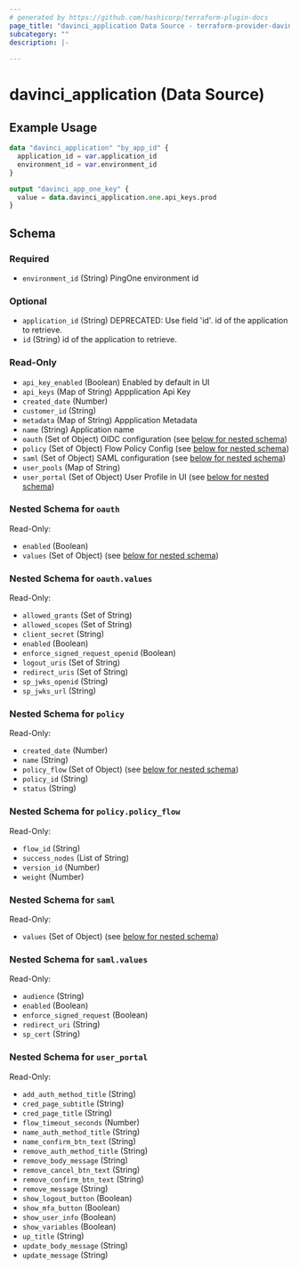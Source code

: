 ```yaml
---
# generated by https://github.com/hashicorp/terraform-plugin-docs
page_title: "davinci_application Data Source - terraform-provider-davinci"
subcategory: ""
description: |-
  
---
```


# davinci_application (Data Source)



## Example Usage

```terraform
data "davinci_application" "by_app_id" {
  application_id = var.application_id
  environment_id = var.environment_id
}

output "davinci_app_one_key" {
  value = data.davinci_application.one.api_keys.prod
}
```

<!-- schema generated by tfplugindocs -->
## Schema

### Required

- `environment_id` (String) PingOne environment id

### Optional

- `application_id` (String) DEPRECATED: Use field 'id'. id of the application to retrieve.
- `id` (String) id of the application to retrieve.

### Read-Only

- `api_key_enabled` (Boolean) Enabled by default in UI
- `api_keys` (Map of String) Appplication Api Key
- `created_date` (Number)
- `customer_id` (String)
- `metadata` (Map of String) Appplication Metadata
- `name` (String) Application name
- `oauth` (Set of Object) OIDC configuration (see [below for nested schema](#nestedatt--oauth))
- `policy` (Set of Object) Flow Policy Config (see [below for nested schema](#nestedatt--policy))
- `saml` (Set of Object) SAML configuration (see [below for nested schema](#nestedatt--saml))
- `user_pools` (Map of String)
- `user_portal` (Set of Object) User Profile in UI (see [below for nested schema](#nestedatt--user_portal))

<a id="nestedatt--oauth"></a>
### Nested Schema for `oauth`

Read-Only:

- `enabled` (Boolean)
- `values` (Set of Object) (see [below for nested schema](#nestedobjatt--oauth--values))

<a id="nestedobjatt--oauth--values"></a>
### Nested Schema for `oauth.values`

Read-Only:

- `allowed_grants` (Set of String)
- `allowed_scopes` (Set of String)
- `client_secret` (String)
- `enabled` (Boolean)
- `enforce_signed_request_openid` (Boolean)
- `logout_uris` (Set of String)
- `redirect_uris` (Set of String)
- `sp_jwks_openid` (String)
- `sp_jwks_url` (String)



<a id="nestedatt--policy"></a>
### Nested Schema for `policy`

Read-Only:

- `created_date` (Number)
- `name` (String)
- `policy_flow` (Set of Object) (see [below for nested schema](#nestedobjatt--policy--policy_flow))
- `policy_id` (String)
- `status` (String)

<a id="nestedobjatt--policy--policy_flow"></a>
### Nested Schema for `policy.policy_flow`

Read-Only:

- `flow_id` (String)
- `success_nodes` (List of String)
- `version_id` (Number)
- `weight` (Number)



<a id="nestedatt--saml"></a>
### Nested Schema for `saml`

Read-Only:

- `values` (Set of Object) (see [below for nested schema](#nestedobjatt--saml--values))

<a id="nestedobjatt--saml--values"></a>
### Nested Schema for `saml.values`

Read-Only:

- `audience` (String)
- `enabled` (Boolean)
- `enforce_signed_request` (Boolean)
- `redirect_uri` (String)
- `sp_cert` (String)



<a id="nestedatt--user_portal"></a>
### Nested Schema for `user_portal`

Read-Only:

- `add_auth_method_title` (String)
- `cred_page_subtitle` (String)
- `cred_page_title` (String)
- `flow_timeout_seconds` (Number)
- `name_auth_method_title` (String)
- `name_confirm_btn_text` (String)
- `remove_auth_method_title` (String)
- `remove_body_message` (String)
- `remove_cancel_btn_text` (String)
- `remove_confirm_btn_text` (String)
- `remove_message` (String)
- `show_logout_button` (Boolean)
- `show_mfa_button` (Boolean)
- `show_user_info` (Boolean)
- `show_variables` (Boolean)
- `up_title` (String)
- `update_body_message` (String)
- `update_message` (String)


